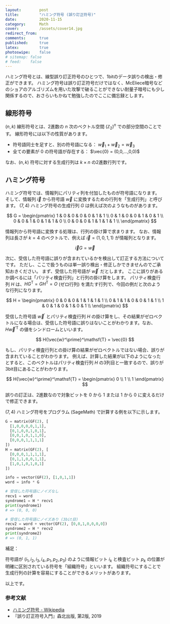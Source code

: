 ```yaml
---
layout:        post
title:         "ハミング符号 (誤り訂正符号)"
date:          2020-11-15
category:      Math
cover:         /assets/cover14.jpg
redirect_from:
comments:      true
published:     true
latex:         true
photoswipe:    false
# sitemap: false
# feed:    false
---
```



ハミング符号とは、線型誤り訂正符号のひとつで、1bitのデータ誤りの検出・修正ができます。
ハミング符号は誤り訂正符号だけではなく、McEliece暗号などのショアのアルゴリズムを用いた攻撃で破ることができない耐量子暗号にも少し関係するので、おさらいもかねて勉強したのでここに備忘録とします。

## 線形符号

$(n,k)$ 線形符号とは、2進数の $n$ 次のベクトル空間 $(\mathbb{Z}_2)^n$ での部分空間のことです。
線形符号には以下の性質があります。

- 符号語同士を足すと、別の符号語になる： $\vec{w}_1 + \vec{w}_2 = \vec{w}_3$
- 全ての要素が $0$ の符号語が存在する： $\vec{0} = (0,0,...,0,0)$

なお、$(n,k)$ 符号に対する生成行列は $k \times n$ の2進数行列です。


## ハミング符号

ハミング符号では、情報列にパリティ列を付加したものが符号語になります。
そして、情報列 $\vec{i}$ から符号語 $\vec{w}$ に変換するための行列を「生成行列」と呼びます。
$(7,4)$ ハミング符号の生成行列 $G$ は例えば次のようなものがあります。

$$
G =
\begin{pmatrix}
  1 & 0 & 0 & 0 & 0 & 1 & 1 \\
  0 & 1 & 0 & 0 & 1 & 0 & 1 \\
  0 & 0 & 1 & 0 & 1 & 1 & 0 \\
  0 & 0 & 0 & 1 & 1 & 1 & 1 \\
\end{pmatrix}
$$

情報列から符号語に変換する処理は、行列の掛け算で求まります。
なお、情報列は長さが $k=4$ のベクトルで、例えば $\vec{i} = (1,0,1,1)$ が情報列となります。

$$
\vec{i} G = \vec{w}
$$

次に、受信した符号語に誤りが含まれているかを検出して訂正する方法についてです。
ただし、ここで扱うものは単一誤り検出・修正しかできませんのでご承知おきください。
まず、受信した符号語が $\vec{w}^\prime$ だとします。
ここに誤りがあるか調べるには「パリティ検査行列」と行列の掛け算をします。
パリティ検査行列 $H$ は、$HG^\mathsf{T} = GH^\mathsf{T} = O$ (ゼロ行列) を満たす行列で、今回の例だと次のような行列になります。

$$
H =
\begin{pmatrix}
  0 & 0 & 0 & 1 & 1 & 1 & 1 \\
  0 & 1 & 1 & 0 & 0 & 1 & 1 \\
  1 & 0 & 1 & 0 & 1 & 0 & 1 \\
\end{pmatrix}
$$

受信した符号語 $\vec{w}^\prime$ とパリティ検査行列 $H$ の掛け算をし、その結果がゼロベクトルになる場合は、受信した符号語に誤りはないことがわかります。なお、$H{\vec{w}^\prime}^\mathsf{T}$ の値をシンドロームといいます。

$$
H{\vec{w}^\prime}^\mathsf{T} = \vec{0}
$$

もし、パリティ検査行列との掛け算の結果がゼロベクトルではない場合、誤りが含まれていることがわかります。
例えば、計算した結果が以下のようになったとすると、このベクトルはパリティ検査行列 $H$ の3列目と一致するので、誤りが3bit目にあることがわかります。


$$
H{\vec{w}^\prime}^\mathsf{T} =
\begin{pmatrix}
  0 \\ 1 \\ 1
\end{pmatrix}
$$

誤りの訂正は、2進数なので対象ビットを 0 から 1 または 1 から 0 に変えるだけで修正できます。

$(7,4)$ ハミング符号をプログラム (SageMath) で計算する例を以下に示します。

```python
G = matrix(GF(2), [
  [1,0,0,0,0,1,1],
  [0,1,0,0,1,0,1],
  [0,0,1,0,1,1,0],
  [0,0,0,1,1,1,1]
])
H = matrix(GF(2), [
  [0,0,0,1,1,1,1],
  [0,1,1,0,0,1,1],
  [1,0,1,0,1,0,1]
])

info = vector(GF(2), [1,0,1,1])
word = info * G

# 受信した符号語にノイズなし
recv1 = word
syndrome1 = H * recv1
print(syndrome1)
# => (0, 0, 0)

# 受信した符号語にノイズあり (3bit目)
recv2 = word + vector(GF(2), [0,0,1,0,0,0,0])
syndrome2 = H * recv2
print(syndrome2)
# => (0, 1, 1)
```

補足：

符号語が $(i_1, i_2, i_3, i_4, p_1, p_2, p_3)$ のように情報ビット $i_k$ と検査ビット $p_k$ の位置が明確に区別されている符号を「組織符号」といいます。
組織符号にすることで生成行列の計算を容易にすることができるメリットがあります。

以上です。

### 参考文献

- [ハミング符号 - Wikipedia](https://ja.wikipedia.org/wiki/%E3%83%8F%E3%83%9F%E3%83%B3%E3%82%B0%E7%AC%A6%E5%8F%B7)
- 『誤り訂正符号入門』森北出版, 第2版, 2019
